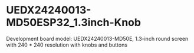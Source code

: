 # UEDX24240013-MD50ESP32_1.3inch-Knob
 Development board model: UEDX24240013-MD50E, 1.3-inch round screen with 240 * 240 resolution with knobs and buttons

